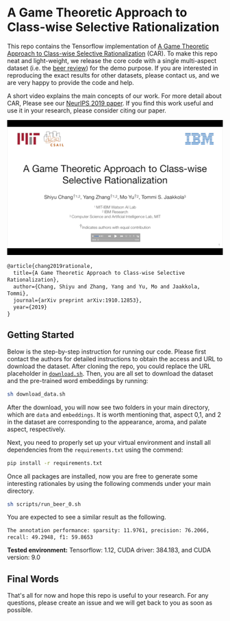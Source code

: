 # A Game Theoretic Approach to Class-wise Selective Rationalization
This repo contains the Tensorflow implementation of [A Game Theoretic Approach to Class-wise Selective Rationalization](https://arxiv.org/abs/1910.12853) (CAR).  To make this repo neat and light-weight, we release the core code with a single multi-aspect dataset (i.e. the [beer review](http://snap.stanford.edu/data/web-BeerAdvocate.html)) for the demo purpose.  If you are interested in reproducing the exact results for other datasets, please contact us, and we are very happy to provide the code and help.

A short video explains the main concepts of our work.  For more detail about CAR, Please see our [NeurIPS 2019 paper](https://arxiv.org/abs/1910.12853).  If you find this work useful and use it in your research, please consider citing our paper.

[![A Game Theoretic Approach to Class-wise Selective Rationalization](./assets/screenshot.png)](https://youtu.be/DFtJL7PcGFA)

```
@article{chang2019rationale,
  title={A Game Theoretic Approach to Class-wise Selective Rationalization},
  author={Chang, Shiyu and Zhang, Yang and Yu, Mo and Jaakkola, Tommi},
  journal={arXiv preprint arXiv:1910.12853},
  year={2019}
}
```

## Getting Started
Below is the step-by-step instruction for running our code.  Please first contact the authors for detailed instructions to obtain the access and URL to download the dataset.  After cloning the repo, you could replace the URL placeholder in [`download.sh`](https://github.com/code-terminator/classwise_rationale/blob/b3f78e1da69fb778f81211f8b62d13f109c56289/download_data.sh#L8).  Then, you are all set to download the dataset and the pre-trained word embeddings by running:

```bash
sh download_data.sh
```
After the download, you will now see two folders in your main directory, which are `data` and `embeddings`.  It is worth mentioning that, aspect 0,1, and 2 in the dataset are corresponding to the appearance, aroma, and palate aspect, respectively.

Next, you need to properly set up your virtual environment and install all dependencies from the `requirements.txt` using the commend:
```bash
pip install -r requirements.txt
```

Once all packages are installed, now you are free to generate some interesting rationales by using the following commends  under your main directory.
```bash
sh scripts/run_beer_0.sh
```
You are expected to see a similar result as the following.
```console
The annotation performance: sparsity: 11.9761, precision: 76.2066, recall: 49.2948, f1: 59.8653
```
**Tested environment:**
Tensorflow: 1.12, CUDA driver: 384.183, and CUDA version: 9.0

## Final Words
That's all for now and hope this repo is useful to your research.  For any questions, please create an issue and we will get back to you as soon as possible.
